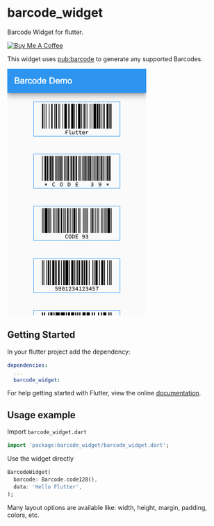 # barcode_widget

Barcode Widget for flutter.

[![Buy Me A Coffee](https://bmc-cdn.nyc3.digitaloceanspaces.com/BMC-button-images/custom_images/orange_img.png "Buy Me A Coffee")](https://www.buymeacoffee.com/JORBmbw9h "Buy Me A Coffee")

This widget uses [pub:barcode](https://pub.dev/packages/barcode) to generate any supported Barcodes.

<img alt="Barcode Demo" src="https://raw.githubusercontent.com/DavBfr/dart_barcode/master/img/flutter.png">

## Getting Started

In your flutter project add the dependency:

```yml
dependencies:
  ...
  barcode_widget:
```

For help getting started with Flutter, view the online
[documentation](https://flutter.dev/).

## Usage example

Import `barcode_widget.dart`

```dart
import 'package:barcode_widget/barcode_widget.dart';
```

Use the widget directly

```dart
BarcodeWidget(
  barcode: Barcode.code128(),
  data: 'Hello Flutter',
);
```

Many layout options are available like: width, height, margin, padding, colors, etc.
